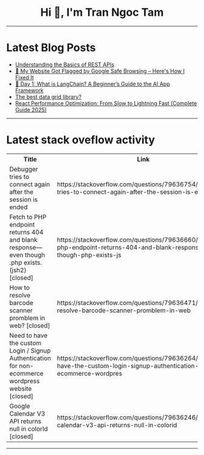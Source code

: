 <h1 align="center">Hi 👋, I'm Tran Ngoc Tam</h1>

---

# Latest Blog Posts 
<!-- BLOG-POST-LIST:START -->
- [Understanding the Basics of REST APIs](https://dev.to/mohamed-riham/understanding-the-basics-of-rest-apis-2ngp)
- [🚨 My Website Got Flagged by Google Safe Browsing – Here&#39;s How I Fixed It](https://dev.to/creator_x/my-website-got-flagged-by-google-safe-browsing-heres-how-i-fixed-it-24k9)
- [📘 Day 1: What is LangChain? A Beginner’s Guide to the AI App Framework](https://dev.to/aws-builders/day-1-what-is-langchain-a-beginners-guide-to-the-ai-app-framework-4fn0)
- [The best data grid library?](https://dev.to/gnrlbzik/the-best-data-grid-library-355g)
- [React Performance Optimization: From Slow to Lightning Fast &lpar;Complete Guide 2025&rpar;](https://dev.to/amaresh_adak/react-performance-optimization-from-slow-to-lightning-fast-complete-guide-2025-19hl)
<!-- BLOG-POST-LIST:END -->

---

# Latest stack oveflow activity
<table>
  <tr><th>Title</th><th>Link</th></tr>
  <!-- STACKOVERFLOW:START --><tr><td>Debugger tries to connect again after the session is ended</td><td>https://stackoverflow.com/questions/79636754/debugger-tries-to-connect-again-after-the-session-is-ended</td></tr><tr><td>Fetch to PHP endpoint returns 404 and blank response—even though .php exists.&lpar;jsh2&rpar; [closed]</td><td>https://stackoverflow.com/questions/79636660/fetch-to-php-endpoint-returns-404-and-blank-response-even-though-php-exists-js</td></tr><tr><td>How to resolve barcode scanner promblem in web? [closed]</td><td>https://stackoverflow.com/questions/79636471/how-to-resolve-barcode-scanner-promblem-in-web</td></tr><tr><td>Need to have the custom Login / Signup Authentication for non-ecommerce wordpress website [closed]</td><td>https://stackoverflow.com/questions/79636264/need-to-have-the-custom-login-signup-authentication-for-non-ecommerce-wordpres</td></tr><tr><td>Google Calendar V3 API returns null in colorId [closed]</td><td>https://stackoverflow.com/questions/79636246/google-calendar-v3-api-returns-null-in-colorid</td></tr><!-- STACKOVERFLOW:END -->
</table>

---


